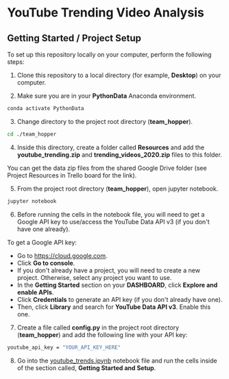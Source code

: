 # YouTube Trending Video Analysis

## Getting Started / Project Setup

To set up this repository locally on your computer, perform the following steps:

1. Clone this repository to a local directory (for example, **Desktop**) on your computer.

2. Make sure you are in your **PythonData** Anaconda environment.

  ```bash
  conda activate PythonData
  ```

3. Change directory to the project root directory (**team_hopper**).

```bash
cd ./team_hopper
```

4. Inside this directory, create a folder called **Resources** and add the **youtube_trending.zip** and **trending_videos_2020.zip** files to this folder.

You can get the data zip files from the shared Google Drive folder (see Project Resources in Trello board for the link).

5. From the project root directory (**team_hopper**), open jupyter notebook.

```bash
jupyter notebook
```

6. Before running the cells in the notebook file, you will need to get a Google API key to use/access the YouTube Data API v3 (if you don't have one already).

To get a Google API key:

* Go to <https://cloud.google.com>.
* Click **Go to console**.
* If you don't already have a project, you will need to create a new project. Otherwise, select any project you want to use.
* In the **Getting Started** section on your **DASHBOARD**, click **Explore and enable APIs**.
* Click **Credentials** to generate an API key (if you don't already have one).
* Then, click **Library** and search for **YouTube Data API v3**. Enable this one.

7. Create a file called **config.py** in the project root directory (**team_hopper**) and add the following line with your API key:

  ```bash
  youtube_api_key = "YOUR_API_KEY_HERE"
  ```

8. Go into the [youtube_trends.ipynb](youtube_trends.ipynb) notebook file and run the cells inside of the section called, **Getting Started and Setup**.

